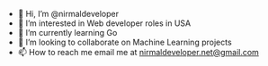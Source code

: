 - 👋 Hi, I’m @nirmaldeveloper
- 👀 I’m interested in Web developer roles in USA
- 🌱 I’m currently learning Go
- 💞️ I’m looking to collaborate on Machine Learning projects
- 📫 How to reach me email me at nirmaldeveloper.net@gmail.com

<!---
nirmaldeveloper/nirmaldeveloper is a ✨ special ✨ repository because its `README.md` (this file) appears on your GitHub profile.
You can click the Preview link to take a look at your changes.
--->
